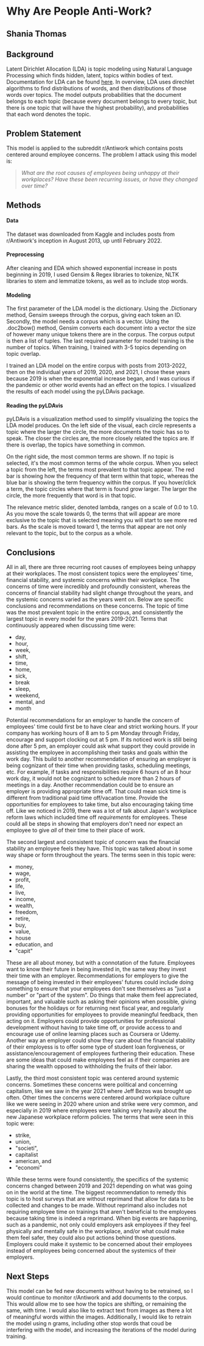 # Why Are People Anti-Work?

## Shania Thomas


## Background

Latent Dirichlet Allocation (LDA) is topic modeling using Natural Language Processing which finds hidden, latent, topics within bodies of text. Documentation for LDA can be found [here](https://radimrehurek.com/gensim/models/ldamulticore.html). In overview, LDA uses direchlet algorithms to find distributions of words, and then distributions of those words over topics. The model outputs probabilities that the document belongs to each topic (because every document belongs to every topic, but there is one topic that will have the highest probability), and probabilities that each word denotes the topic.

## Problem Statement

This model is applied to the subreddit r/Antiwork which contains posts centered around employee concerns. The problem I attack using this model is:

> *What are the root causes of employees being unhappy at their workplaces? Have these been recurring issues, or have they changed over time?*

## Methods

#### Data
The dataset was downloaded from Kaggle and includes posts from r/Antiwork's inception in August 2013, up until February 2022. 

#### Preprocessing

After cleaning and EDA which showed exponential increase in posts beginning in 2019, I used Gensim & Regex libraries to tokenize, NLTK libraries to stem and lemmatize tokens, as well as to include stop words.

#### Modeling

The first parameter of the LDA model is the dictionary. Using the .Dictionary method, Gensim sweeps through the corpus, giving each token an ID. Secondly, the model needs a corpus which is a vector. Using the .doc2bow() method, Gensim converts each document into a vector the size of however many unique tokens there are in the corpus. The corpus output is then a list of tuples. The last required parameter for model training is the number of topics. When training, I trained with 3-5 topics depending on topic overlap.

I trained an LDA model on the entire corpus with posts from 2013-2022, then on the individual years of 2019, 2020, and 2021, I chose these years because 2019 is when the exponential increase began, and I was curious if the pandemic or other world events had an effect on the topics. I visualized the results of each model using the pyLDAvis package.

#### Reading the pyLDAvis

pyLDAvis is a visualization method used to simplify visualizing the topics the LDA model produces. On the left side of the visual, each circle represents a topic where the larger the circle, the more documents the topic has so to speak. The closer the circles are, the more closely related the topics are. If there is overlap, the topics have something in common.

On the right side, the most common terms are shown. If no topic is selected, it's the most common terms of the whole corpus. When you select a topic from the left, the terms most prevalent to that topic appear. The red bar is showing how the frequency of that term within that topic, whereas the blue bar is showing the term frequency within the corpus. If you hover/click a term, the topic circles where that term is found grow larger. The larger the circle, the more frequently that word is in that topic.

The relevance metric slider, denoted lambda, ranges on a scale of 0.0 to 1.0. As you move the scale towards 0, the terms that will appear are more exclusive to the topic that is selected meaning you will start to see more red bars. As the scale is moved toward 1, the terms that appear are not only relevant to the topic, but to the corpus as a whole.

## Conclusions
All in all, there are three recurring root causes of employees being unhappy at their workplaces. The most consistent topics were the employees' time, financial stability, and systemic concerns within their workplace. The concerns of time were incredibly and profoundly consistent, whereas the concerns of financial stability had slight change throughout the years, and the systemic concerns varied as the years went on. Below are specific conclusions and recommendations on these concerns.
The topic of time was the most prevalent topic in the entire corpus, and consistently the largest topic in every model for the years 2019-2021. Terms that continuously appeared when discussing time were:
- day, 
- hour, 
- week, 
- shift, 
- time, 
- home, 
- sick,  
- break
- sleep, 
- weekend, 
- mental, and
- month

Potential recommendations for an employer to handle the concern of employees' time could first be to have clear and strict working hours. If your company has working hours of 8 am to 5 pm Monday through Friday, encourage and support clocking out at 5 pm. If its noticed work is still being done after 5 pm, an employer could ask what support they could provide in assisting the employee in accomplishing their tasks and goals within the work day. This build to another recommendation of ensuring an employer is being cognizant of their time when providing tasks, scheduling meetings, etc. For example, if tasks and responsibilities require 6 hours of an 8 hour work day, it would not be cognizant to schedule more than 2 hours of meetings in a day. Another recommendation could be to ensure an employer is providing appropriate time off. That could mean sick time is different from traditional paid time off/vacation time. Provide the opportunities for employees to take time, but also encouraging taking time off. Like we noticed in 2019, there was a lot of talk about Japan's workplace reform laws which included time off _requirements_ for employees. These could all be steps in showing that employers don't need nor expect an employee to give _all_ of their time to their place of work.


The second largest and consistent topic of concern was the financial stability an employee feels they have. This topic was talked about in some way shape or form throughout the years. The terms seen in this topic were: 
- money, 
- wage, 
- profit,
- life,
- live, 
- income, 
- wealth, 
- freedom, 
- retire, 
- buy, 
- value, 
- house
- education, and
- "capit"

These are all about money, but with a connotation of the future. Employees want to know their future in being invested in, the same way they invest their time with an employer. Recommendations for employers to give the message of being invested in their employees' futures could include doing something to ensure that your employees don't see themselves as "just a number" or "part of the system". Do things that make them feel appreciated, important, and valuable such as asking their opinions when possible, giving bonuses for the holidays or for returning next fiscal year, and regularly providing opportunities for employees to provide meaningful feedback, then acting on it. Employers could provide opportunities for professional development without having to take time off, or provide access to and encourage use of online learning places such as Coursera or Udemy. Another way an employer could show they care about the financial stability of their employess is to offer some type of student loan forgiveness, or assistance/encouragement of employees furthering their education. These are some ideas that could make employees feel as if their companies are sharing the wealth opposed to withholding the fruits of their labor.

Lastly, the third most consistent topic was centered around systemic concerns. Sometimes these concerns were political and concerning capitalism, like we saw in the year 2021 where Jeff Bezos was brought up often. Other times the concerns were centered around workplace culture like we were seeing in 2020 where union and strike were very common, and especially in 2019 where employees were talking very heavily about the new Japanese workplace reform policies. The terms that were seen in this topic were: 
- strike, 
- union,
- "societi", 
- capitalist
- american, and
- "economi"

While these terms were found consistently, the specifics of the systemic concerns changed between 2019 and 2021 depending on what was going on in the world at the time. The biggest recommendation to remedy this topic is to host surveys that are without reprimand that allow for data to be collected and changes to be made. Without reprimand also includes not requiring employee time on trainings that aren't beneficial to the employees because taking time is indeed a reprimand. When big events are happening, such as a pandemic, not only could employers ask employees if they feel physically and mentally safe in the workplace, and/or what could make them feel safer, they could also put actions behind those questions. Employers could make it systemic to be concerned about their employees instead of employees being concerned about the systemics of their employers.

## Next Steps
This model can be fed new documents without having to be retrained, so I would continue to monitor r/Antiwork and add documents to the corpus. This would allow me to see how the topics are shifting, or remaining the same, with time. I would also like to extract text from images as there a lot of meaningful words within the images. Additionally, I would like to retrain the model using n grams, including other stop words that coud be interfering with the model, and increasing the iterations of the model during training.
